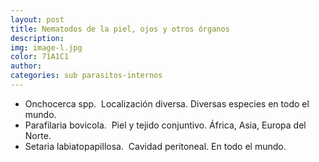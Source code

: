 ```yaml
---
layout: post
title: Nematodos de la piel, ojos y otros órganos
description:
img: image-l.jpg
color: 71A1C1
author:
categories: sub parasitos-internos
---
```


*	Onchocerca spp.  Localización diversa. Diversas especies en todo el mundo.
*	Parafilaria bovicola.  Piel y tejido conjuntivo. África, Asia, Europa del Norte.
*	Setaria labiatopapillosa.  Cavidad peritoneal. En todo el mundo.
